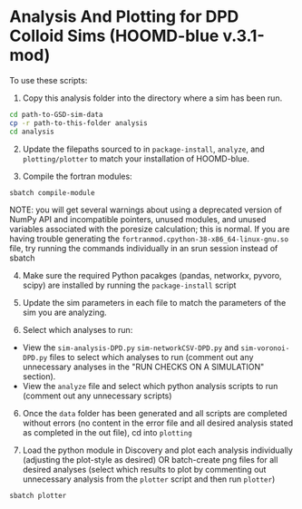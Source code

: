 # Analysis And Plotting for DPD Colloid Sims (HOOMD-blue v.3.1-mod)

To use these scripts: 

1. Copy this analysis folder into the directory where a sim has been run.
```bash
cd path-to-GSD-sim-data
cp -r path-to-this-folder analysis
cd analysis
``` 

2. Update the filepaths sourced to in `package-install`, `analyze`, and `plotting/plotter` to match your installation of HOOMD-blue.

3. Compile the fortran modules:
```bash
sbatch compile-module
```
NOTE: you will get several warnings about using a deprecated version of NumPy API and incompatible pointers, unused modules, and unused variables associated with the poresize calculation; this is normal. If you are having trouble generating the `fortranmod.cpython-38-x86_64-linux-gnu.so` file, try running the commands individually in an srun session instead of sbatch 


4. Make sure the required Python pacakges (pandas, networkx, pyvoro, scipy) are installed by running the `package-install` script

4. Update the sim parameters in each file to match the parameters of the sim you are analyzing.

5. Select which analyses to run: 
- View the `sim-analysis-DPD.py` `sim-networkCSV-DPD.py` and `sim-voronoi-DPD.py` files to select which analyses to run (comment out any unnecessary analyses in the "RUN CHECKS ON A SIMULATION" section).
- View the `analyze` file and select which python analysis scripts to run (comment out any unnecessary scripts)

6. Once the `data` folder has been generated and all scripts are completed without errors (no content in the error file and all desired analysis stated as completed in the out file), cd into `plotting`

7. Load the python module in Discovery and plot each analysis individually (adjusting the plot-style as desired) OR batch-create png files for all desired analyses (select which results to plot by commenting out unnecessary analysis from the `plotter` script and then run `plotter`)
```bash
sbatch plotter
```  
